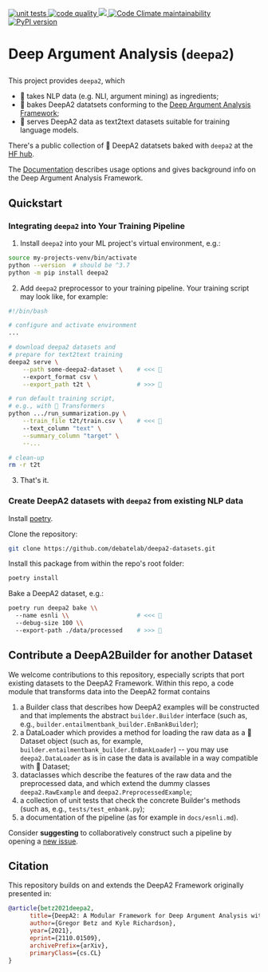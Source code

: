 <p align="left">
    <a href="https://github.com/debatelab/deepa2/actions/workflows/run_pytest.yml">
        <img alt="unit tests" src="https://github.com/debatelab/deepa2-datasets/actions/workflows/run_pytest.yml/badge.svg?branch=main">
    </a>
    <a href="https://github.com/debatelab/deepa2/actions/workflows/code_quality_checks.yml">
        <img alt="code quality" src="https://github.com/debatelab/deepa2-datasets/actions/workflows/code_quality_checks.yml/badge.svg?branch=main">
    </a>
    <a href="https://codeclimate.com/github/debatelab/deepa2/test_coverage">
        <img src="https://api.codeclimate.com/v1/badges/8b4bc32031d6d67d4831/test_coverage" />
    </a>
    <a href="https://codeclimate.com/github/debatelab/deepa2">
        <img alt="Code Climate maintainability" src="https://img.shields.io/codeclimate/maintainability/debatelab/deepa2">
    </a>
    <a href="https://pypi.org/project/deepa2/">
        <img src="https://img.shields.io/pypi/v/deepa2" alt="PyPI version">
    </a>    
</p>

# Deep Argument Analysis (`deepa2`)</p>

This project provides `deepa2`, which

* 🥚 takes NLP data (e.g. NLI, argument mining) as ingredients;
* 🎂 bakes DeepA2 datatsets conforming to the [Deep Argument Analysis Framework](https://arxiv.org/abs/2110.01509);
* 🍰 serves DeepA2 data as text2text datasets suitable for training language models.

There's a public collection of 🎂 DeepA2 datatsets baked with `deepa2` at the [HF hub](https://huggingface.co/datasets/debatelab/deepa2).

The [Documentation](docs/) describes usage options and gives background info on the Deep Argument Analysis Framework.


## Quickstart

### Integrating `deepa2` into Your Training Pipeline

1. Install `deepa2` into your ML project's virtual environment, e.g.:

```bash
source my-projects-venv/bin/activate 
python --version  # should be ^3.7
python -m pip install deepa2
```

2. Add `deepa2` preprocessor to your training pipeline. Your training script may look like, for example:

```sh
#!/bin/bash

# configure and activate environment
...

# download deepa2 datasets and 
# prepare for text2text training
deepa2 serve \
    --path some-deepa2-dataset \    # <<< 🎂
    --export_format csv \
    --export_path t2t \             # >>> 🍰

# run default training script, 
# e.g., with 🤗 Transformers
python .../run_summarization.py \
    --train_file t2t/train.csv \    # <<< 🍰
    --text_column "text" \
    --summary_column "target" \
    --...

# clean-up
rm -r t2t
```

3. That's it.


### Create DeepA2 datasets with `deepa2` from existing NLP data

Install [poetry](https://python-poetry.org/docs/#installation). 

Clone the repository:
```bash
git clone https://github.com/debatelab/deepa2-datasets.git
```

Install this package from within the repo's root folder:
```bash
poetry install
```

Bake a DeepA2 dataset, e.g.:
```bash
poetry run deepa2 bake \\
  --name esnli \\                   # <<< 🥚
  --debug-size 100 \\
  --export-path ./data/processed    # >>> 🎂  
```

## Contribute a DeepA2Builder for another Dataset

We welcome contributions to this repository, especially scripts that port existing datasets to the DeepA2 Framework. Within this repo, a code module that transforms data into the DeepA2 format contains

1. a Builder class that describes how DeepA2 examples will be constructed and that implements the abstract `builder.Builder` interface (such as, e.g., `builder.entailmentbank_builder.EnBankBuilder`);
2. a DataLoader which provides a method for loading the raw data as a 🤗 Dataset object (such as, for example, `builder.entailmentbank_builder.EnBankLoader`) -- you may use `deepa2.DataLoader` as is in case the data is available in a way compatible with 🤗 Dataset;
3. dataclasses which describe the features of the raw data and the preprocessed data, and which extend the dummy classes `deepa2.RawExample` and `deepa2.PreprocessedExample`;
4. a collection of unit tests that check the concrete Builder's methods (such as, e.g., `tests/test_enbank.py`);
5. a documentation of the pipeline (as for example in `docs/esnli.md`).

Consider **suggesting** to collaboratively construct such a pipeline by opening a [new issue](https://github.com/debatelab/deepa2/issues/new?assignees=&labels=enhancement&template=new_dataset.md&title=%5BDATASET+NAME%5D).

## Citation

This repository builds on and extends the DeepA2 Framework originally presented in:

```bibtex
@article{betz2021deepa2,
      title={DeepA2: A Modular Framework for Deep Argument Analysis with Pretrained Neural Text2Text Language Models}, 
      author={Gregor Betz and Kyle Richardson},
      year={2021},
      eprint={2110.01509},
      archivePrefix={arXiv},
      primaryClass={cs.CL}
}
```
